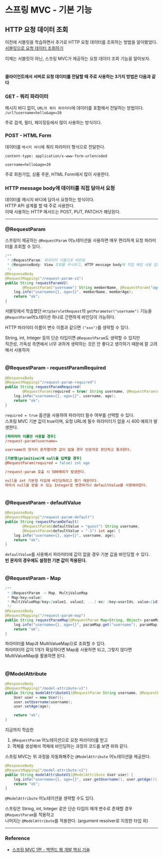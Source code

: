 # 스프링 MVC - 기본 기능

## HTTP 요청 데이터 조회

이전에 서블릿을 학습하면서 추가로 HTTP 요청 데이터를 조회하는 방법을 알아봤었다.  
[서블릿으로 요청 데이터 조회하기](https://github.com/seokmyungham/TIL/blob/main/SpringMVC/servlet.md#http-%EC%9A%94%EC%B2%AD-%EB%8D%B0%EC%9D%B4%ED%84%B0-%ED%98%95%EC%8B%9D)  

이제는 서블릿이 아닌, 스프링 MVC가 제공하는 요청 데이터 조회 기능을 알아보자.  
#
**클라이언트에서 서버로 요청 데이터를 전달할 때 주로 사용하는 3가지 방법은 다음과 같다**

### GET - 쿼리 파라미터

메시지 바디 없이, `URL의 쿼리 파라미터`에 데이터를 포함해서 전달하는 방법이다.  
`/url?username=hello&age=20`  

주로 검색, 필터, 페이징등에서 많이 사용하는 방식이다.

### POST - HTML Form

데이터를 `메시지 바디`에 쿼리 파라미터 형식으로 전달한다.  
```http
content-type: application/x-www-form-urlencoded

username=hello&age=20
```
주로 회원가입, 상품 주문, HTML Form에서 많이 사용한다.

### HTTP message body에 데이터를 직접 담아서 요청

데이터를 메시지 바디에 담아서 요청하는 방식이다.  
HTTP API 설계를 할 때 주로 사용한다.  
이때 사용하는 HTTP 메서드는 POST, PUT, PATCH가 해당된다.

---

### @RequestParam

스프링이 제공하는 `@RequestParam` 어노테이션을 사용하면 매우 편리하게 요청 파라미터를 조회할 수 있다.

```java
/**
 * @RequestParam: 파라미터 이름으로 바인딩
 * @ResponseBody: View 조회를 무시하고, HTTP message body에 직접 해당 내용 입력
 */
@ResponseBody
@RequestMapping("/request-param-v2")
public String requestParamV2(
        @RequestParam("username") String memberName, @RequestParam("age") int memberAge) {
    log.info("username={}, age={}", memberName, memberAge);
    return "ok";
}
```

서블릿에서 학습했던 `HttpServletRequest`의 `getParameter("username")` 기능을  
`@RequstParam`어노테이션 하나로 간편하게 바인딩이 가능하다.  

HTTP 파라미터 이름이 변수 이름과 같으면 `("xxx")`를 생략할 수 있다.  
  
String, int, Integer 등의 단순 타입이면 `@RequestParam`도 생략할 수 있지만  
직관성, 가독성 측면에서 너무 과하게 생략하는 것은 안 좋다고 생각하기 때문에 잘 고려해서 사용하자  
  
#

### @RequestParam - requestParamRequired

```java
@ResponseBody
@RequestMapping("/request-param-required")
public String requestParamRequired(
        @RequestParam(required = true) String username, @RequestParam(required = false) Integer age) {
    log.info("username={}, age={}", username, age);
    return "ok";
}
```

`required = true` 옵션을 사용하여 파라미터 필수 여부를 선택할 수 있다.  
스프링 MVC 기본 값이 true이며, 요청 URL에 필수 파라미터가 없을 시 400 예외가 발생한다.  

```ini
[파라미터 이름만 사용할 경우]
/request-param?username=

username의 형식이 문자열이면 값이 없을 경우 빈문자로 판단하고 통과한다.
```

```ini
[기본형(primitive)에 null을 입력할 경우]
@RequestParam(required = false) int age

/request-param 호출 시 500예외가 발생한다.

null을 int 기본형 타입에 바인딩하려고 했기 때문이다.
따라서 null을 받을 수 있는 Integer로 변경하거나 defaultValue를 사용해야한다.
```

#

### @RequestParam - defaultValue

```java
@ResponseBody
@RequestMapping("/request-param-default")
public String requestParamDefault(
        @RequestParam(defaultValue = "guest") String username,
        @RequestParam(defaultValue = "-1") int age) {
    log.info("username={}, age={}", username, age);
    return "ok";
}
```

`defaultValue`를 사용해서 파라미터에 값이 없을 경우 기본 값을 바인딩할 수 있다.  
**빈 문자의 경우에도 설정한 기본 값이 적용된다.**

#

### @RequestParam - Map

```java
/**
 * @RequestParam -> Map, MultiValueMap
 * Map(key=value)
 * MultiValueMap(key=[value1, value2, ...] ex) (key=userIds, value=[id1, id2])
 */
@ResponseBody
@RequestMapping("/request-param-map")
public String requestParamMap(@RequestParam Map<String, Object> paramMap) {
    log.info("username={}, age={}", paramMap.get("username"), paramMap.get("age"));
    return "ok";
}
```

파라미터를 Map과 MultiValueMap으로 조회할 수 있다.  
파라미터의 값이 1개가 확실하다면 Map을 사용하면 되고, 그렇지 않다면 MultiValueMap을 활용하면 된다.  

#

### @ModelAttribute

```java
@ResponseBody
@RequestMapping("/model-attribute-v1")
public String modelAttributeV1(@RequestParam String username, @RequestParam int age) {
    User user = new User();
    user.setUsername(username);
    user.setAge(age);

    return "ok";
}
```

지금까지 학습한  
1. `@RequestParam` 어노테이션으로 요청 파라미터를 받고  
2. 객체를 생성해서 객체에 바인딩하는 과정의 코드를 보면 위와 같다.  

스프링 MVC는 위 과정을 자동화해주는 `@ModelAttribute` 어노테이션을 제공한다.

```java
@ResponseBody
@RequestMapping("/model-attribute-v1")
public String modelAttributeV1(@ModelAttribute User user) {
    log.info("username={}, age={}", user.getUsername(), user.getAge());
    return "ok";
}
```

`@ModelAttribute` 어노테이션을 생략할 수도 있다.  
  
스프링은 String, int, Integer 같은 단순 타입이 매개 변수로 존재할 경우 `@RequestParam`을 적용하고  
나머지는 `@ModelAttribute`를 적용한다. (argument resolver로 지정한 타입 외)

---

### Reference
- [스프링 MVC 1편 - 백엔드 웹 개발 핵심 기술](https://www.inflearn.com/course/%EC%8A%A4%ED%94%84%EB%A7%81-mvc-1/dashboard)
